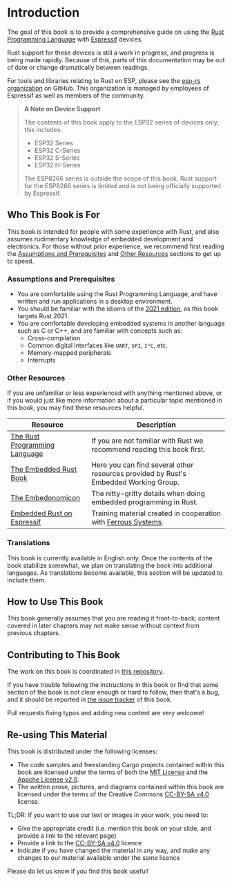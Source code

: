 # Introduction

The goal of this book is to provide a comprehensive guide on using the [Rust Programming Language] with [Espressif] devices.

[rust programming language]: https://www.rust-lang.org/
[espressif]: https://espressif.com/

Rust support for these devices is still a work in progress, and progress is being made rapidly. Because of this, parts of this documentation may be out of date or change dramatically between readings.

For tools and libraries relating to Rust on ESP, please see the [esp-rs organization] on GitHub. This organization is managed by employees of Espressif as well as members of the community.

[esp-rs organization]: https://github.com/esp-rs/

> **A Note on Device Support**
>
> The contents of this book apply to the ESP32 series of devices only; this
> includes:
>
> - ESP32 Series
> - ESP32 C-Series
> - ESP32 S-Series
> - ESP32 H-Series
>
> The ESP8266 series is outside the scope of this book. Rust support for the
> ESP8266 series is limited and is not being officially supported by Espressif.

## Who This Book is For

This book is intended for people with some experience with Rust, and also assumes rudimentary knowledge of embedded development and electronics. For those without prior experience, we recommend first reading the [Assumptions and Prerequisites] and [Other Resources] sections to get up to speed.

[assumptions and prerequisites]: #assumptions-and-prerequisites
[other resources]: #other-resources

### Assumptions and Prerequisites

- You are comfortable using the Rust Programming Language, and have written and run applications in a desktop environment.
- You should be familiar with the idioms of the [2021 edition], as this book targets Rust 2021.
- You are comfortable developing embedded systems in another language such as C or C++, and are familiar with concepts such as:
  - Cross-compilation
  - Common digital interfaces like `UART`, `SPI`, `I²C`, etc.
  - Memory-mapped peripherals
  - Interrupts

[2021 edition]: https://doc.rust-lang.org/edition-guide/rust-2021/index.html

### Other Resources

If you are unfamiliar or less experienced with anything mentioned above, or if you would just like more information about a particular topic mentioned in this book, you may find these resources helpful.

| Resource                        | Description                                                                          |
| ------------------------------- | ------------------------------------------------------------------------------------ |
| [The Rust Programming Language] | If you are not familiar with Rust we recommend reading this book first.              |
| [The Embedded Rust Book]        | Here you can find several other resources provided by Rust's Embedded Working Group. |
| [The Embedonomicon]             | The nitty-gritty details when doing embedded programming in Rust.                    |
| [Embedded Rust on Espressif]    | Training material created in cooperation with [Ferrous Systems].                     |

[the rust programming language]: https://doc.rust-lang.org/book/
[the embedded rust book]: https://docs.rust-embedded.org/book/index.html
[the embedonomicon]: https://docs.rust-embedded.org/embedonomicon/
[embedded rust on espressif]: https://espressif-trainings.ferrous-systems.com/
[ferrous systems]: https://ferrous-systems.com/

### Translations

This book is currently available in English only. Once the contents of the book stabilize somewhat, we plan on translating the book into additional languages. As translations become available, this section will be updated to include them.

## How to Use This Book

This book generally assumes that you are reading it front-to-back; content covered in later chapters may not make sense without context from previous chapters.

## Contributing to This Book

The work on this book is coordinated in [this repository].

[this repository]: https://github.com/esp-rs/book

If you have trouble following the instructions in this book or find that some section of the book is not clear enough or hard to follow, then that's a bug, and it should be reported in [the issue tracker] of this book.

[the issue tracker]: https://github.com/esp-rs/book/issues/

Pull requests fixing typos and adding new content are very welcome!

## Re-using This Material

This book is distributed under the following licenses:

- The code samples and freestanding Cargo projects contained within this book are licensed under the terms of both the [MIT License] and the [Apache License v2.0].
- The written prose, pictures, and diagrams contained within this book are licensed under the terms of the Creative Commons [CC-BY-SA v4.0] license.

[mit license]: https://opensource.org/licenses/MIT
[apache license v2.0]: http://www.apache.org/licenses/LICENSE-2.0
[cc-by-sa v4.0]: https://creativecommons.org/licenses/by-sa/4.0/legalcode

TL;DR: If you want to use our text or images in your work, you need to:

- Give the appropriate credit (i.e. mention this book on your slide, and provide a link to the relevant page)
- Provide a link to the [CC-BY-SA v4.0] licence
- Indicate if you have changed the material in any way, and make any changes to our material available under the same licence

Please do let us know if you find this book useful!
